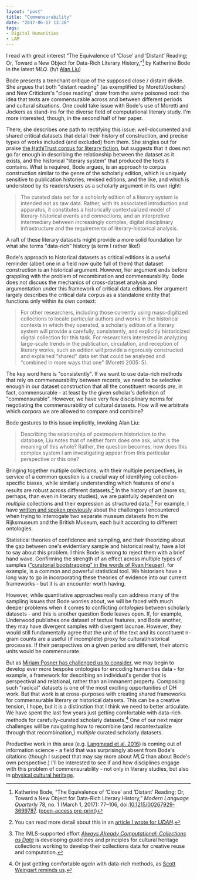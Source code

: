 ```yaml
---
layout: "post"
title: "Commensurability"
date: "2017-06-17 13:38"
tags:
- Digital Humanities
- LAM
---
```


I read with great interest “The Equivalence of ‘Close’ and ‘Distant’ Reading; Or, Toward a New Object for Data-Rich Literary History,”[^bode] by  Katherine Bode in the latest _MLQ_. (h/t [Alan Liu](https://twitter.com/alanyliu/status/869782911746289664))

[^bode]: Katherine Bode, “The Equivalence of ‘Close’ and ‘Distant’ Reading; Or, Toward a New Object for Data-Rich Literary History,” _Modern Language Quarterly_ 78, no. 1 (March 1, 2017): 77–106, doi:[10.1215/00267929-3699787](https://dx.doi.org/10.1215/00267929-3699787). ([open-access pre-print](https://katherinebode.files.wordpress.com/2014/07/bode-article_mlq_final.pdf))

Bode presents a trenchant critique of the supposed close / distant divide.
She argues that both "distant reading" (as exemplified by Moretti/Jockers) and New Criticism's "close reading" draw from the same poisoned root: the idea that texts are commensurable across and between different periods and cultural situations.
One could take issue with Bode's use of Moretti and Jockers as stand-ins for the diverse field of computational literary study.
I'm more interested, though, in the second half of her paper.

There, she describes one path to rectifying this issue: well-documented and shared critical datasets that detail their history of construction, and precise types of works included (and excluded) from them.
She singles out for praise [the HathiTrust corpus for literary fiction][hathitrust], but suggests that it does not go far enough in describing the relationship between the dataset as it exists, and the historical "literary system" that produced the texts it contains.
What is required, Bode argues, is an approach to corpus construction similar to the genre of the scholarly edition, which is uniquely sensitive to publication histories, revised editions, and the like, and which is understood by its readers/users as a scholarly argument in its own right:

>The curated data set for a scholarly edition of a literary system is intended not as raw data. Rather, with its associated introduction and apparatus, it constitutes a historically contextualized model of literary-historical events and connections, and an interpretive intermediary between increasingly complex, digital disciplinary infrastructure and the requirements of literary-historical analysis.

A raft of these literary datasets might provide a more solid foundation for what she terms "data-rich" history (a term I rather like!)

[hathitrust]: http://web.archive.org/web/20200209221825/https://wiki.htrc.illinois.edu/display/COM/Extracted+Features+Dataset

Bode's approach to historical datasets as critical editions is a useful reminder (albeit one in a field now quite full of them) that dataset construction is an historical argument.
However, her argument ends before grappling with the problem of recombination and commensurability.
Bode does not discuss the mechanics of cross-dataset analysis and argumentation under this framework of critical data editions.
Her argument largely describes the critical data corpus as a standalone entity that functions only within its own context:

>For other researchers, including those currently using mass-digitized collections to locate particular authors and works in the historical contexts in which they operated, a scholarly edition of a literary system will provide a carefully, consistently, and explicitly historicized digital collection for this task. For researchers interested in analyzing large-scale trends in the publication, circulation, and reception of literary works, such an edition will provide a rigorously constructed and explained “shared” data set that could be analyzed and “combined in more ways that one” (Moretti 2005: 5).

The key word here is "consistently".
If we want to use data-rich methods that rely on commensurability between records, we need to be selective enough in our dataset construction that all the constituent records _are_, in fact, commensurable - at least by the given scholar's definition of "commensurable".
However, we have very few disciplinary norms for negotiating the commensurability of cultural datasets.
How will we arbitrate which corpora we are allowed to compare and combine?

Bode gestures to this issue implicitly, invoking Alan Liu:

>Describing the relationship of postmodern historicism to the database, Liu notes that of neither form does one ask, what is the meaning of this whole? Rather, the question becomes, how does this complex system I am investigating appear from this particular perspective or this one?

Bringing together multiple collections, with their multiple perspectives, in service of a common question is a crucial way of identifying collection-specific biases, while similarly understanding which features of one's results are robust across different datasets.[^merging]
In the history of art (more so, perhaps, than even in literary studies), we are painfully dependent on _multiple_ collections and their expression as structured data.[^cad]
For example, I have [written and spoken previously][pains] about the challenges I encountered when trying to interrogate two separate museum datasets from the Rijksmuseum and the British Museum, each built according to different ontologies.

[pains]: /cesta_lod

[^merging]: You can read more detail about this in an [article I wrote for _IJDAH_](http://journals.ub.uni-heidelberg.de/index.php/dah/article/view/25337).

Statistical theories of confidence and sampling, and their theorizing about the gap between one's evidentiary sample and historical reality, have a lot to say about this problem.
I think Bode is wrong to reject them with a brief hand wave.
Confirming the strength of an effect across multiple types of samples (["curatorial bootstrapping" in the words of Ryan Heuser](https://twitter.com/quadrismegistus/status/876119051721887744)), for example, is a common and powerful statistical tool.
We historians have a long way to go in incorporating these theories of evidence into our current frameworks - but it is an encounter worth having.

However, while quantitative approaches really can address many of the sampling issues that Bode worries about, we will be faced with much deeper problems when it comes to conflicting _ontologies_ between scholarly datasets - and this is another question Bode leaves open. If, for example, Underwood publishes one dataset of textual features, and Bode another, they may have divergent samples with divergent lacunae.
However, they would still fundamentally agree that the unit of the text and its constituent n-gram counts are a useful (if incomplete) proxy for cultural/historical processes.
If their perspectives on a given period are different, their atomic units would be commensurate.

But as [Miriam Posner has challenged us to consider](http://miriamposner.com/blog/whats-next-the-radical-unrealized-potential-of-digital-humanities/), we may begin to develop ever more bespoke ontologies for encoding humanities data - for example, a framework for describing an individual's gender that is perspectival and relational, rather than an immanent property.
Composing such "radical" datasets is one of the most exciting opportunities of DH work.
But that work is at cross-purposes with creating shared frameworks for commensurable literary or historical datasets.
This can be a creative tension, I hope, but it is a distinction that I think we need to better articulate.
We have spent the last few years just getting comfortable with data-rich methods for carefully-curated scholarly datasets.[^again]
One of our next major challenges will be navigating how to recombine (and recontextualize through that recombination,) _multiple_ curated scholarly datasets.

[^again]: Or just getting comfortable _again_ with data-rich methods, as [Scott Weingart reminds us](http://scottbot.net/lessons-from-digital-historys-antecedents/).

Productive work in this area (e.g. [Langmead et al. 2016](https://dx.doi.org/10.3366/ijhac.2016.0157)) is coming out of information science - a field that was surprisingly absent from Bode's citations (though I suspect that may say more about _MLQ_ than about Bode's own perspective.)
I'll be interested to see if and how disciplines engage with this problem of commensurability - not only in literary studies, but also in [physical cultural heritage](https://www.slideshare.net/azaroth42/introduction-to-the-linked-art-data-model).

[^cad]: The IMLS-supported effort [_Always Already Computational: Collections as Data_](https://collectionsasdata.github.io/) is developing guidelines and principles for cultural heritage collections working to develop their collections data for creative reuse and computation.
